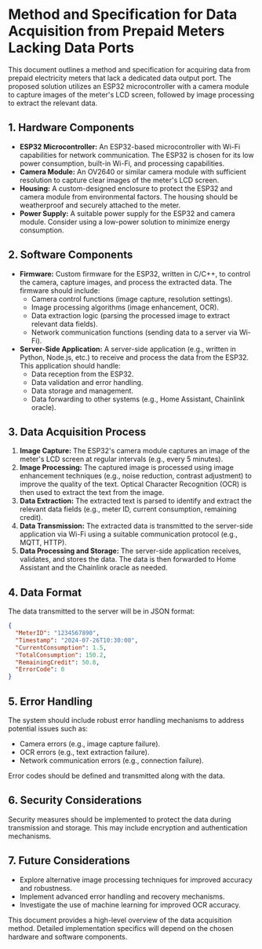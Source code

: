 # Method and Specification for Data Acquisition from Prepaid Meters Lacking Data Ports

This document outlines a method and specification for acquiring data from prepaid electricity meters that lack a dedicated data output port.  The proposed solution utilizes an ESP32 microcontroller with a camera module to capture images of the meter's LCD screen, followed by image processing to extract the relevant data.

## 1. Hardware Components

*   **ESP32 Microcontroller:**  An ESP32-based microcontroller with Wi-Fi capabilities for network communication.  The ESP32 is chosen for its low power consumption, built-in Wi-Fi, and processing capabilities.
*   **Camera Module:** An OV2640 or similar camera module with sufficient resolution to capture clear images of the meter's LCD screen.
*   **Housing:** A custom-designed enclosure to protect the ESP32 and camera module from environmental factors.  The housing should be weatherproof and securely attached to the meter.
*   **Power Supply:** A suitable power supply for the ESP32 and camera module.  Consider using a low-power solution to minimize energy consumption.

## 2. Software Components

*   **Firmware:** Custom firmware for the ESP32, written in C/C++, to control the camera, capture images, and process the extracted data.  The firmware should include:
    *   Camera control functions (image capture, resolution settings).
    *   Image processing algorithms (image enhancement, OCR).
    *   Data extraction logic (parsing the processed image to extract relevant data fields).
    *   Network communication functions (sending data to a server via Wi-Fi).
*   **Server-Side Application:** A server-side application (e.g., written in Python, Node.js, etc.) to receive and process the data from the ESP32.  This application should handle:
    *   Data reception from the ESP32.
    *   Data validation and error handling.
    *   Data storage and management.
    *   Data forwarding to other systems (e.g., Home Assistant, Chainlink oracle).

## 3. Data Acquisition Process

1.  **Image Capture:** The ESP32's camera module captures an image of the meter's LCD screen at regular intervals (e.g., every 5 minutes).
2.  **Image Processing:** The captured image is processed using image enhancement techniques (e.g., noise reduction, contrast adjustment) to improve the quality of the text.  Optical Character Recognition (OCR) is then used to extract the text from the image.
3.  **Data Extraction:** The extracted text is parsed to identify and extract the relevant data fields (e.g., meter ID, current consumption, remaining credit).
4.  **Data Transmission:** The extracted data is transmitted to the server-side application via Wi-Fi using a suitable communication protocol (e.g., MQTT, HTTP).
5.  **Data Processing and Storage:** The server-side application receives, validates, and stores the data.  The data is then forwarded to Home Assistant and the Chainlink oracle as needed.

## 4. Data Format

The data transmitted to the server will be in JSON format:

```json
{
  "MeterID": "1234567890",
  "Timestamp": "2024-07-26T10:30:00",
  "CurrentConsumption": 1.5,
  "TotalConsumption": 150.2,
  "RemainingCredit": 50.8,
  "ErrorCode": 0
}
```

## 5. Error Handling

The system should include robust error handling mechanisms to address potential issues such as:

*   Camera errors (e.g., image capture failure).
*   OCR errors (e.g., text extraction failure).
*   Network communication errors (e.g., connection failure).

Error codes should be defined and transmitted along with the data.

## 6. Security Considerations

Security measures should be implemented to protect the data during transmission and storage.  This may include encryption and authentication mechanisms.

## 7. Future Considerations

*   Explore alternative image processing techniques for improved accuracy and robustness.
*   Implement advanced error handling and recovery mechanisms.
*   Investigate the use of machine learning for improved OCR accuracy.


This document provides a high-level overview of the data acquisition method.  Detailed implementation specifics will depend on the chosen hardware and software components.
